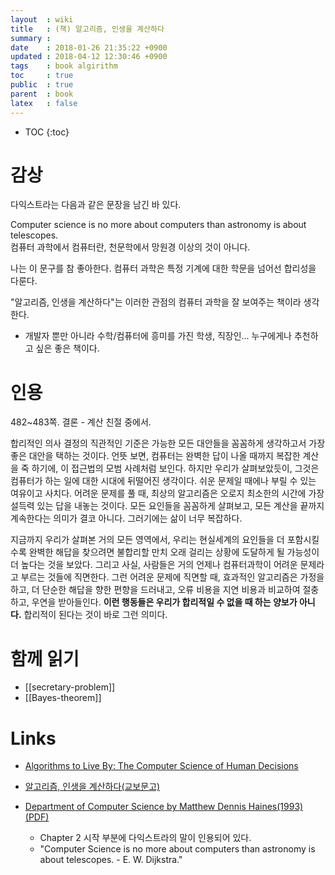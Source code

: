 ```yaml
---
layout  : wiki
title   : (책) 알고리즘, 인생을 계산하다
summary :
date    : 2018-01-26 21:35:22 +0900
updated : 2018-04-12 12:30:46 +0900
tags    : book algirithm
toc     : true
public  : true
parent  : book
latex   : false
---
```

* TOC
{:toc}

# 감상

다익스트라는 다음과 같은 문장을 남긴 바 있다.

>
Computer science is no more about computers than astronomy is about telescopes.  
컴퓨터 과학에서 컴퓨터란, 천문학에서 망원경 이상의 것이 아니다.

나는 이 문구를 참 좋아한다.
컴퓨터 과학은 특정 기계에 대한 학문을 넘어선 합리성을 다룬다.

"알고리즘, 인생을 계산하다"는 이러한 관점의 컴퓨터 과학을 잘 보여주는 책이라 생각한다.

* 개발자 뿐만 아니라 수학/컴퓨터에 흥미를 가진 학생, 직장인... 누구에게나 추천하고 싶은 좋은 책이다.

# 인용

482~483쪽. 결론 - 계산 친절 중에서.

>
합리적인 의사 결정의 직관적인 기준은 가능한 모든 대안들을 꼼꼼하게 생각하고서
가장 좋은 대안을 택하는 것이다.
언뜻 보면, 컴퓨터는 완벽한 답이 나올 때까지 복잡한 계산을 죽 하기에,
이 접근법의 모범 사례처럼 보인다.
하지만 우리가 살펴보았듯이, 그것은 컴퓨터가 하는 일에 대한 시대에 뒤떨어진 생각이다.
쉬운 문제일 때에나 부릴 수 있는 여유이고 사치다.
어려운 문제를 풀 때, 최상의 알고리즘은 오로지 최소한의 시간에 가장 설득력 있는 답을 내놓는 것이다.
모든 요인들을 꼼꼼하게 살펴보고, 모든 계산을 끝까지 계속한다는 의미가 결코 아니다.
그러기에는 삶이 너무 복잡하다.

>
지금까지 우리가 살펴본 거의 모든 영역에서, 우리는 현실세계의 요인들을 더 포함시킬수록
완벽한 해답을 찾으려면 불합리할 만치 오래 걸리는 상황에 도달하게 될 가능성이 더 높다는 것을 보았다.
그리고 사실, 사람들은 거의 언제나 컴퓨터과학이 어려운 문제라고 부르는 것들에 직면한다.
그런 어려운 문제에 직면할 때, 효과적인 알고리즘은 가정을 하고, 더 단순한 해답을 향한 편향을 드러내고,
오류 비용을 지연 비용과 비교하여 절충하고, 우연을 받아들인다.
**이런 행동들은 우리가 합리적일 수 없을 때 하는 양보가 아니다.**
합리적이 된다는 것이 바로 그런 의미다.

# 함께 읽기

* [[secretary-problem]]
* [[Bayes-theorem]]


# Links

* [Algorithms to Live By: The Computer Science of Human Decisions ](https://www.amazon.com/Algorithms-Live-Computer-Science-Decisions/dp/1627790365 )
* [알고리즘, 인생을 계산하다(교보문고)](https://kyobobook.co.kr/product/detailViewKor.laf?mallGb=KOR&ejkGb=KOR&barcode=9788935212057&orderClick=4ab )


* [Department of Computer Science by Matthew Dennis Haines(1993)(PDF)](http://www.cs.colostate.edu/TechReports/Reports/1993/tr-110.pdf )
    * Chapter 2 시작 부분에 다익스트라의 말이 인용되어 있다.
    * "Computer Science is no more about computers than astronomy is about telescopes. - E. W. Dijkstra."
